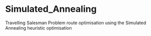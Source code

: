 # Simulated_Annealing
Travelling Salesman Problem route optimisation using the Simulated Annealing heuristic optimisation 
